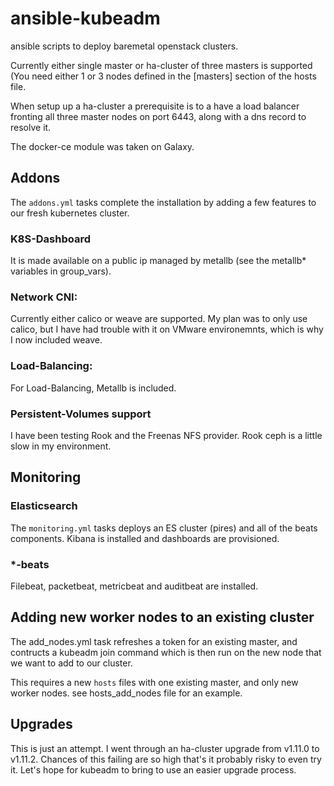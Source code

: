 # ansible-kubeadm
ansible scripts to deploy baremetal openstack clusters.

Currently either single master or ha-cluster of three masters is supported (You need either 1 or 3 nodes defined in the [masters] section of the hosts file.

When setup up a ha-cluster a prerequisite is to a have a load balancer fronting all three master nodes on port 6443, along with a dns record to resolve it.

The docker-ce module was taken on Galaxy.

## Addons 

The `addons.yml` tasks complete the installation by adding a few features to our fresh kubernetes cluster.

### K8S-Dashboard

It is made available on a public ip managed by metallb (see the metallb* variables in group_vars).

### Network CNI:
Currently either calico or weave are supported. My plan was to only use calico, but I have had trouble with it on VMware environemnts, which is why I now included weave.

### Load-Balancing:

For Load-Balancing, Metallb is included.

### Persistent-Volumes support

I have been testing Rook and the Freenas NFS provider.
Rook ceph is a little slow in my environment.

## Monitoring

### Elasticsearch

The `monitoring.yml` tasks deploys an ES cluster (pires) and all of the beats components. Kibana is installed and dashboards are provisioned.

### *-beats

Filebeat, packetbeat, metricbeat and auditbeat are installed.

## Adding new worker nodes to an existing cluster

The add_nodes.yml task refreshes a token for an existing master, and contructs a kubeadm join command which is then run on the new node that we want to add to our cluster.

This requires a new `hosts` files with one existing master, and only new worker nodes. see hosts_add_nodes file for an example.


## Upgrades

This is just an attempt. I went through an ha-cluster upgrade from v1.11.0 to v1.11.2. Chances of this failing are so high that's it probably risky to even try it. Let's hope for kubeadm to bring to use an easier upgrade process.
